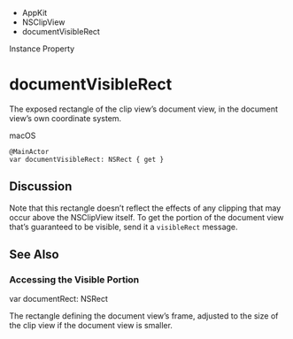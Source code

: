 

- AppKit
- NSClipView
-  documentVisibleRect 

Instance Property

# documentVisibleRect

The exposed rectangle of the clip view’s document view, in the document view’s own coordinate system.

macOS

``` source
@MainActor
var documentVisibleRect: NSRect { get }
```

## Discussion

Note that this rectangle doesn’t reflect the effects of any clipping that may occur above the NSClipView itself. To get the portion of the document view that’s guaranteed to be visible, send it a `visibleRect` message.

## See Also

### Accessing the Visible Portion

var documentRect: NSRect

The rectangle defining the document view’s frame, adjusted to the size of the clip view if the document view is smaller.

